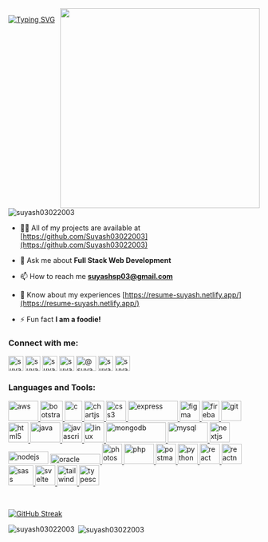 <img src="https://media.giphy.com/media/dWesBcTLavkZuG35MI/giphy.gif" align="right" width="400" height="auto" /> 

[![Typing SVG](https://readme-typing-svg.demolab.com?font=Fira+Code&pause=1000&random=false&width=435&lines=%F0%9F%91%8B+Hi%2C+I%E2%80%99m+Suyash.;%F0%9F%91%80+I%E2%80%99m+a+Full+Stack+Web+Developer)](https://git.io/typing-svg)

<p align="left"> <img src="https://komarev.com/ghpvc/?username=suyash03022003&label=Profile%20views&color=0e75b6&style=flat" alt="suyash03022003" /> </p>

- 👨‍💻 All of my projects are available at [https://github.com/Suyash03022003](https://github.com/Suyash03022003)

- 💬 Ask me about **Full Stack Web Development**

- 📫 How to reach me **suyashsp03@gmail.com**

- 📄 Know about my experiences [https://resume-suyash.netlify.app/](https://resume-suyash.netlify.app/)

- ⚡ Fun fact **I am a foodie!**

<h3 align="left">Connect with me:</h3>
<p align="left">
<a href="https://linkedin.com/in/suyash-patalbansi" target="blank"><img align="center" src="https://cdn1.iconfinder.com/data/icons/logotypes/32/circle-linkedin-512.png" alt="suyash-patalbansi" height="30" width="30" /></a>
<a href="https://codesandbox.com/suyash03022003" target="blank"><img align="center" src="https://cdn.iconscout.com/icon/free/png-256/free-code-sandbox-3628697-3029922.png" alt="suyash03022003" height="30" width="30" /></a>
<a href="https://fb.com/suyash.patalbansi" target="blank"><img align="center" src="https://upload.wikimedia.org/wikipedia/commons/6/6c/Facebook_Logo_2023.png" alt="suyash.patalbansi" height="30" width="30" /></a>
<a href="https://instagram.com/suyashpatalbansi" target="blank"><img align="center" src="https://www.unipile.com/wp-content/uploads/2022/09/logo_instagram.png" alt="suyashpatalbansi" height="30" width="30" /></a>
<a href="https://www.youtube.com/c/@suyashpatalbansi6686" target="blank"><img align="center" src="https://upload.wikimedia.org/wikipedia/commons/e/ef/Youtube_logo.png?20220706172052" alt="@suyashpatalbansi6686" height="30" width="40" /></a>
<a href="https://www.hackerrank.com/suyashsp03" target="blank"><img align="center" src="https://cdn4.iconfinder.com/data/icons/logos-and-brands/512/160_Hackerrank_logo_logos-512.png" alt="suyashsp03" height="30" width="30" /></a>
<a href="https://www.leetcode.com/suyashsp007" target="blank"><img align="center" src="https://cdn.iconscout.com/icon/free/png-256/free-leetcode-3521542-2944960.png" alt="suyashsp007" height="30" width="30" /></a>
</p>

<h3 align="left">Languages and Tools:</h3>
<p align="left"> <a href="https://aws.amazon.com" target="_blank" rel="noreferrer"> <img src="https://upload.wikimedia.org/wikipedia/commons/thumb/9/93/Amazon_Web_Services_Logo.svg/2560px-Amazon_Web_Services_Logo.svg.png" alt="aws" width="60" height="40"/> </a>  <a href="https://getbootstrap.com" target="_blank" rel="noreferrer"> <img src="https://upload.wikimedia.org/wikipedia/commons/thumb/b/b2/Bootstrap_logo.svg/1280px-Bootstrap_logo.svg.png" alt="bootstrap" width="45" height="40"/> </a> <a href="https://www.cprogramming.com/" target="_blank" rel="noreferrer"> <img src="https://upload.wikimedia.org/wikipedia/commons/1/19/C_Logo.png" alt="c" width="35" height="40"/> </a> <a href="https://www.chartjs.org" target="_blank" rel="noreferrer"> <img src="https://www.chartjs.org/media/logo-title.svg" alt="chartjs" width="40" height="40"/> </a> <a href="https://www.w3schools.com/css/" target="_blank" rel="noreferrer"> <img src="https://upload.wikimedia.org/wikipedia/commons/thumb/6/62/CSS3_logo.svg/800px-CSS3_logo.svg.png" alt="css3" width="40" height="40"/> </a> <a href="https://expressjs.com" target="_blank" rel="noreferrer"> <img src="https://upload.wikimedia.org/wikipedia/commons/6/64/Expressjs.png" alt="express" width="100" height="40"/> </a> <a href="https://www.figma.com/" target="_blank" rel="noreferrer"> <img src="https://www.vectorlogo.zone/logos/figma/figma-icon.svg" alt="figma" width="40" height="40"/> </a> <a href="https://firebase.google.com/" target="_blank" rel="noreferrer"> <img src="https://cdn.icon-icons.com/icons2/2699/PNG/512/firebase_logo_icon_171157.png" alt="firebase" width="35" height="40"/> </a> <a href="https://git-scm.com/" target="_blank" rel="noreferrer"> <img src="https://www.vectorlogo.zone/logos/git-scm/git-scm-icon.svg" alt="git" width="40" height="40"/> </a> <a href="https://www.w3.org/html/" target="_blank" rel="noreferrer"> <img src="https://upload.wikimedia.org/wikipedia/commons/thumb/6/61/HTML5_logo_and_wordmark.svg/768px-HTML5_logo_and_wordmark.svg.png" alt="html5" width="40" height="40"/> </a> <a href="https://www.java.com" target="_blank" rel="noreferrer"> <img src="https://1000logos.net/wp-content/uploads/2020/09/Java-Logo.png" alt="java" width="60" height="40"/> </a> <a href="https://developer.mozilla.org/en-US/docs/Web/JavaScript" target="_blank" rel="noreferrer"> <img src="https://upload.wikimedia.org/wikipedia/commons/thumb/6/6a/JavaScript-logo.png/768px-JavaScript-logo.png" alt="javascript" width="40" height="40"/> </a> <a href="https://www.linux.org/" target="_blank" rel="noreferrer"> <img src="https://1000logos.net/wp-content/uploads/2017/03/LINUX-LOGO.png" alt="linux" width="40" height="40"/> </a> <a href="https://www.mongodb.com/" target="_blank" rel="noreferrer"> <img src="https://upload.wikimedia.org/wikipedia/commons/thumb/9/93/MongoDB_Logo.svg/2560px-MongoDB_Logo.svg.png" alt="mongodb" width="120" height="40"/> </a> <a href="https://www.mysql.com/" target="_blank" rel="noreferrer"> <img src="https://www.vectorlogo.zone/logos/mysql/mysql-ar21.png" alt="mysql" width="80" height="40"/> </a> <a href="https://nextjs.org/" target="_blank" rel="noreferrer"> <img src="https://cdn.worldvectorlogo.com/logos/nextjs-2.svg" alt="nextjs" width="40" height="40"/></a> <a href="https://nodejs.org" target="_blank" rel="noreferrer"><img src="https://upload.wikimedia.org/wikipedia/commons/thumb/7/7e/Node.js_logo_2015.svg/1024px-Node.js_logo_2015.svg.png" alt="nodejs" width="80" height="25"/></a> <a href="https://www.oracle.com/" target="_blank" rel="noreferrer"> <img src="https://upload.wikimedia.org/wikipedia/commons/thumb/5/50/Oracle_logo.svg/2560px-Oracle_logo.svg.png" alt="oracle" width="100" height="20"/> </a> <a href="https://www.photoshop.com/en" target="_blank" rel="noreferrer"> <img src="https://upload.wikimedia.org/wikipedia/commons/thumb/a/af/Adobe_Photoshop_CC_icon.svg/2101px-Adobe_Photoshop_CC_icon.svg.png" alt="photoshop" width="40" height="40"/> </a> <a href="https://www.php.net" target="_blank" rel="noreferrer"> <img src="https://upload.wikimedia.org/wikipedia/commons/thumb/2/27/PHP-logo.svg/2560px-PHP-logo.svg.png" alt="php" width="60" height="40"/> </a> <a href="https://postman.com" target="_blank" rel="noreferrer"> <img src="https://www.vectorlogo.zone/logos/getpostman/getpostman-icon.svg" alt="postman" width="40" height="40"/> </a> <a href="https://www.python.org" target="_blank" rel="noreferrer"> <img src="https://cdn4.iconfinder.com/data/icons/logos-and-brands/512/267_Python_logo-512.png" alt="python" width="40" height="40"/> </a> <a href="https://reactjs.org/" target="_blank" rel="noreferrer"> <img src="https://cdn1.iconfinder.com/data/icons/education-set-3-3/74/15-512.png" alt="react" width="40" height="40"/> </a> <a href="https://reactnative.dev/" target="_blank" rel="noreferrer"> <img src="https://reactnative.dev/img/header_logo.svg" alt="reactnative" width="40" height="40"/> </a> <a href="https://sass-lang.com" target="_blank" rel="noreferrer"> <img src="https://upload.wikimedia.org/wikipedia/commons/thumb/9/96/Sass_Logo_Color.svg/2560px-Sass_Logo_Color.svg.png" alt="sass" width="50" height="40"/> </a> <a href="https://svelte.dev" target="_blank" rel="noreferrer"> <img src="https://upload.wikimedia.org/wikipedia/commons/1/1b/Svelte_Logo.svg" alt="svelte" width="40" height="40"/> </a> <a href="https://tailwindcss.com/" target="_blank" rel="noreferrer"> <img src="https://www.vectorlogo.zone/logos/tailwindcss/tailwindcss-icon.svg" alt="tailwind" width="40" height="40"/> </a> <a href="https://www.typescriptlang.org/" target="_blank" rel="noreferrer"> <img src="https://upload.wikimedia.org/wikipedia/commons/thumb/4/4c/Typescript_logo_2020.svg/2048px-Typescript_logo_2020.svg.png" alt="typescript" width="40" height="40"/> </a> </p>
<br />

[![GitHub Streak](https://streak-stats.demolab.com/?user=Suyash03022003&theme=light)](https://git.io/streak-stats)

<p><img align="left" src="https://github-readme-stats.vercel.app/api/top-langs?username=suyash03022003&show_icons=true&locale=en&layout=compact" alt="suyash03022003" /></p>

<p>&nbsp;<img align="center" src="https://github-readme-stats.vercel.app/api?username=suyash03022003&show_icons=true&locale=en" alt="suyash03022003" /></p>
